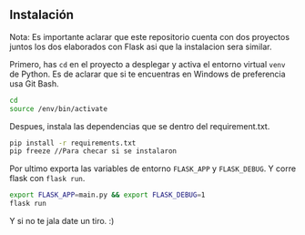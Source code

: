 ## Instalación
Nota: Es importante aclarar que este repositorio cuenta con dos proyectos juntos los dos elaborados con Flask asi que la instalacion sera similar.

Primero, has `cd` en el proyecto a desplegar y activa el entorno virtual `venv` de Python. Es de aclarar que si te encuentras en Windows de preferencia usa Git Bash.

```bash
cd
source /env/bin/activate
```
Despues, instala las dependencias que se dentro del requirement.txt.

```bash
pip install -r requirements.txt
pip freeze //Para checar si se instalaron
```

Por ultimo exporta las variables de entorno `FLASK_APP` y `FLASK_DEBUG`. Y corre flask con `flask run`.

```bash
export FLASK_APP=main.py && export FLASK_DEBUG=1
flask run
```

Y si no te jala date un tiro. :)
